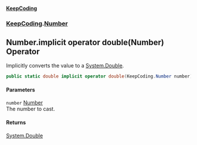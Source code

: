 #### [KeepCoding](index.md 'index')
### [KeepCoding](KeepCoding.md 'KeepCoding').[Number](Number.md 'KeepCoding.Number')
## Number.implicit operator double(Number) Operator
Implicitly converts the value to a [System.Double](https://docs.microsoft.com/en-us/dotnet/api/System.Double 'System.Double').  
```csharp
public static double implicit operator double(KeepCoding.Number number);
```
#### Parameters
<a name='KeepCoding_Number_op_Implicitdouble(KeepCoding_Number)_number'></a>
`number` [Number](Number.md 'KeepCoding.Number')  
The number to cast.
  
#### Returns
[System.Double](https://docs.microsoft.com/en-us/dotnet/api/System.Double 'System.Double')  
